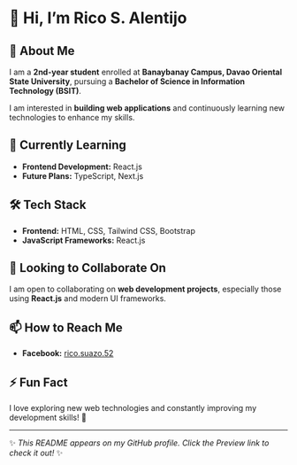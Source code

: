 # 👋 Hi, I’m Rico S. Alentijo  

## 👀 About Me  
I am a **2nd-year student** enrolled at **Banaybanay Campus, Davao Oriental State University**, pursuing a **Bachelor of Science in Information Technology (BSIT)**.  

I am interested in **building web applications** and continuously learning new technologies to enhance my skills.  

## 🌱 Currently Learning  
- **Frontend Development:** React.js  
- **Future Plans:** TypeScript, Next.js  

## 🛠 Tech Stack  
- **Frontend:** HTML, CSS, Tailwind CSS, Bootstrap  
- **JavaScript Frameworks:** React.js  

## 💞️ Looking to Collaborate On  
I am open to collaborating on **web development projects**, especially those using **React.js** and modern UI frameworks.  

## 📫 How to Reach Me  
- **Facebook:** [rico.suazo.52](https://web.facebook.com/rico.suazo.52)  

## ⚡ Fun Fact  
I love exploring new web technologies and constantly improving my development skills! 🚀  

---
✨ *This README appears on my GitHub profile. Click the Preview link to check it out!* ✨
